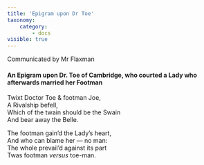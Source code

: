 ```yaml
---
title: 'Epigram upon Dr Toe'
taxonomy:
    category:
        - docs
visible: true
---
```


<div class="author">Communicated by Mr Flaxman</div>

#### An Epigram upon Dr. Toe of Cambridge, who courted a Lady who afterwards married her Footman

Twixt Doctor Toe & footman Joe,  
A Rivalship befell,  
Which of the twain should be the Swain  
And bear away the Belle.

The footman gain’d the Lady’s heart,  
And who can blame her — no man:  
The whole prevail’d against its part  
Twas footman *versus* toe-man.
